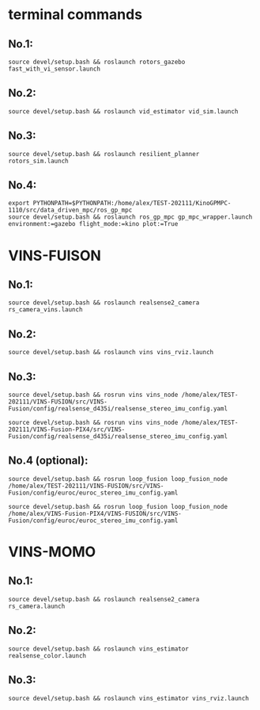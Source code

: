 # terminal commands
## No.1:
```
source devel/setup.bash && roslaunch rotors_gazebo fast_with_vi_sensor.launch
```

## No.2: 
```
source devel/setup.bash && roslaunch vid_estimator vid_sim.launch
```

## No.3: 
```
source devel/setup.bash && roslaunch resilient_planner rotors_sim.launch
```

## No.4: 
```
export PYTHONPATH=$PYTHONPATH:/home/alex/TEST-202111/KinoGPMPC-1110/src/data_driven_mpc/ros_gp_mpc
source devel/setup.bash && roslaunch ros_gp_mpc gp_mpc_wrapper.launch environment:=gazebo flight_mode:=kino plot:=True
```
# VINS-FUISON
## No.1:
```
source devel/setup.bash && roslaunch realsense2_camera rs_camera_vins.launch
```
## No.2: 
```
source devel/setup.bash && roslaunch vins vins_rviz.launch
```
## No.3: 
```
source devel/setup.bash && rosrun vins vins_node /home/alex/TEST-202111/VINS-FUSION/src/VINS-Fusion/config/realsense_d435i/realsense_stereo_imu_config.yaml

```
```
source devel/setup.bash && rosrun vins vins_node /home/alex/TEST-202111/VINS-Fusion-PIX4/src/VINS-Fusion/config/realsense_d435i/realsense_stereo_imu_config.yaml

```
## No.4 (optional): 
```
source devel/setup.bash && rosrun loop_fusion loop_fusion_node /home/alex/TEST-202111/VINS-FUSION/src/VINS-Fusion/config/euroc/euroc_stereo_imu_config.yaml 

```
```
source devel/setup.bash && rosrun loop_fusion loop_fusion_node /home/alex/VINS-Fusion-PIX4/VINS-FUSION/src/VINS-Fusion/config/euroc/euroc_stereo_imu_config.yaml 

```
# VINS-MOMO
## No.1:
```
source devel/setup.bash && roslaunch realsense2_camera rs_camera.launch 
```
## No.2: 
```
source devel/setup.bash && roslaunch vins_estimator realsense_color.launch 
```
## No.3: 
```
source devel/setup.bash && roslaunch vins_estimator vins_rviz.launch

```
